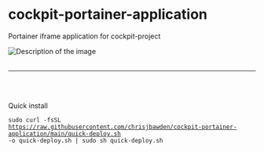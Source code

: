 # cockpit-portainer-application
Portainer iframe application for cockpit-project 

  <img src="path/to/your/image.jpg" alt="Description of the image">

<br>
<br>
<hr>
<br>
<br>

Quick install

<code>sudo curl -fsSL https://raw.githubusercontent.com/chrisjbawden/cockpit-portainer-application/main/quick-deploy.sh -o quick-deploy.sh | sudo sh quick-deploy.sh</code>

<br>
<br>

